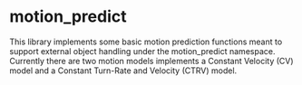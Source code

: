 # motion_predict

This library implements some basic motion prediction functions meant to support external object handling under the motion_predict namespace. Currently there are two motion models implements a Constant Velocity (CV) model and a Constant Turn-Rate and Velocity (CTRV) model. 